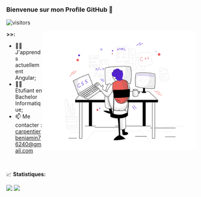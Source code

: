 ### Bienvenue sur mon Profile GitHub 👋

![visitors](https://visitor-badge.glitch.me/badge?page_id=irlben)

<img align="right" src="https://raw.githubusercontent.com/irlben/irlben/main/dev-pics.png.png" width="408" height="318" />



**>>:**

- 👨‍💻 J'apprends actuellement Angular;
- 👨‍🎓 Etufiant en Bachelor Informatique;
- 📫 Me contacter : carpentierbenjamin76240@gmail.com

</br>




📈 **Statistiques:**

<p>
  <img height="150em" src="https://github-readme-stats.vercel.app/api?username=irlben&show_icons=true&hide_border=true&&count_private=true&include_all_commits=true" />
  <img height="150em" src="https://github-readme-stats.vercel.app/api/top-langs/?username=irlben&exclude_repo=KNN-Image-Classification&show_icons=true&hide_border=true&layout=compact&langs_count=8"/>
</p>
